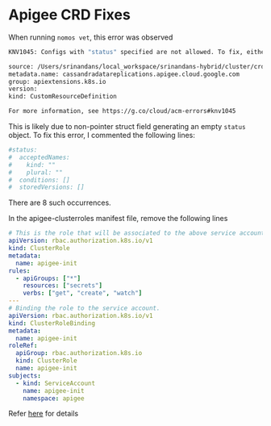 # Apigee CRD Fixes

When running `nomos vet`, this error was observed

```bash
KNV1045: Configs with "status" specified are not allowed. To fix, either remove the config or remove the "status" field in the config:

source: /Users/srinandans/local_workspace/srinandans-hybrid/cluster/crds.yaml
metadata.name: cassandradatareplications.apigee.cloud.google.com
group: apiextensions.k8s.io
version:
kind: CustomResourceDefinition

For more information, see https://g.co/cloud/acm-errors#knv1045
```

This is likely due to non-pointer struct field generating an empty `status` object. To fix this error, I commented the following lines:

```yaml
#status:
#  acceptedNames:
#    kind: ""
#    plural: ""
#  conditions: []
#  storedVersions: []
```

There are 8 such occurrences.

In the apigee-clusterroles manifest file, remove the following lines

```yaml
# This is the role that will be associated to the above service account.
apiVersion: rbac.authorization.k8s.io/v1
kind: ClusterRole
metadata:
  name: apigee-init
rules:
  - apiGroups: ["*"]
    resources: ["secrets"]
    verbs: ["get", "create", "watch"]
---
# Binding the role to the service account.
apiVersion: rbac.authorization.k8s.io/v1
kind: ClusterRoleBinding
metadata:
  name: apigee-init
roleRef:
  apiGroup: rbac.authorization.k8s.io
  kind: ClusterRole
  name: apigee-init
subjects:
  - kind: ServiceAccount
    name: apigee-init
    namespace: apigee
```

Refer [here](../namespace/apigee-system) for details